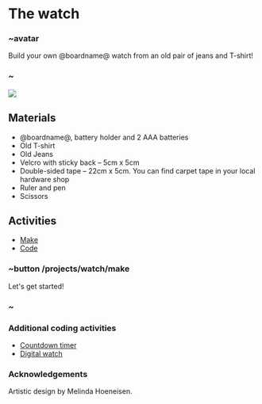 # The watch

### ~avatar

Build your own @boardname@ watch from an old pair of jeans and T-shirt!

### ~

![](/static/mb/lessons/the-watch-1.png)

## Materials

* @boardname@, battery holder and 2 AAA batteries
* Old T-shirt
* Old Jeans
* Velcro with sticky back – 5cm x 5cm
* Double-sided tape – 22cm x 5cm. You can find carpet tape in your local hardware shop
* Ruler and pen
* Scissors

## Activities

* [Make](/projects/watch/make)  
* [Code](/projects/watch/code)

### ~button /projects/watch/make

Let's get started!

### ~

### Additional coding activities

* [Countdown timer](/projects/watch/timer)
* [Digital watch](/projects/watch/digital-watch)

### Acknowledgements

Artistic design by Melinda Hoeneisen.


